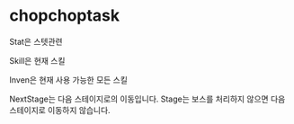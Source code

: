 # chopchoptask

Stat은 스텟관련

Skill은 현재 스킬

Inven은 현재 사용 가능한 모든 스킬

NextStage는 다음 스테이지로의 이동입니다.
Stage는 보스를 처리하지 않으면 다음 스테이지로 이동하지 않습니다.
